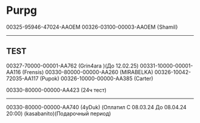 # Purpg
00325-95946-47024-AAOEM
00326-03100-00003-AAOEM {Shamil}

-------
TEST
-------
00327-70000-00001-AA762 (Grin4ara )(До 12.02.25)
00331-10000-00001-AA116 (Frensis)
00330-80000-00000-AA260 (MIRABELKA)
00326-10042-72035-AA117 (Pupok)
00326-10000-00000-AA385 (Carter)

00330-80000-00000-AA423 (24ч тест)

-------
00330-80000-00000-AA740 (4yDuk) (Оплатил C 08.03.24 До 08.04.24  20:00) 
(kasabanito)(Подарочный период) 

